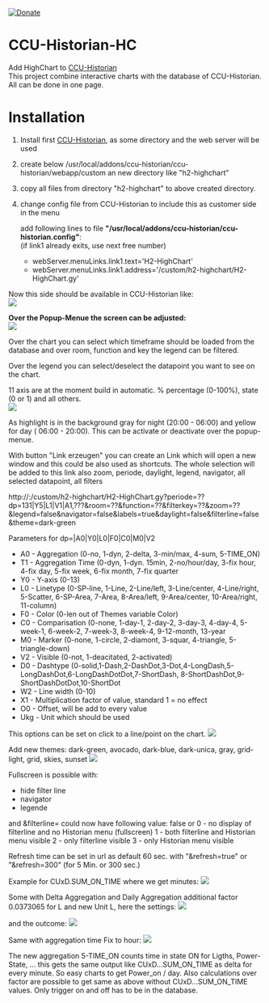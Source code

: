 [![Donate](https://img.shields.io/badge/Donate-PayPal-green.svg)](https://www.paypal.com/cgi-bin/webscr?cmd=_donations&business=UNR7TVPVH74TE&currency_code=EUR&source=url)

# CCU-Historian-HC  
Add HighChart to [CCU-Historian](https://github.com/mdzio/ccu-historian)  
This project combine interactive charts with the database of CCU-Historian. All can be done in one page.  

# Installation  
1. Install first [CCU-Historian](https://github.com/mdzio/ccu-historian), as some directory and the web server will be used
2. create below /usr/local/addons/ccu-historian/ccu-historian/webapp/custom an new directory like "h2-highchart"
3. copy all files from directory "h2-highchart" to above created directory.
4. change config file from CCU-Historian to include this as customer side in the menu
   
   add following lines to file **"/usr/local/addons/ccu-historian/ccu-historian.config"**:  
   (if link1 already exits, use next free number)  
   * webServer.menuLinks.link1.text='H2-HighChart'  
   * webServer.menuLinks.link1.address='/custom/h2-highchart/H2-HighChart.gy'  
   
Now this side should be available in CCU-Historian like:  
![](docs/Menue.png)  
  
**Over the Popup-Menue the screen can be adjusted:**  
![](docs/popmenu.png)  

Over the chart you can select which timeframe should be loaded from the database and over room, function and key the legend can be filtered.

Over the legend you can select/deselect the datapoint you want to see on the chart.

11 axis are at the moment build in automatic. % percentage (0-100%), state (0 or 1) and all others.  
![](docs/screen.png)

As highlight is in the background gray for night (20:00 - 06:00) and yellow for day ( 06:00 - 20:00). This can be activate or deactivate over the popup-menue.

With button "Link erzeugen" you can create an Link which will open a new window and this could be also used as shortcuts. 
The whole selection will be added to this link also zoom, periode, daylight, legend, navigator, all selected datapoint, all filters

http://<host>:<port>/custom/h2-highchart/H2-HighChart.gy?periode=??dp=131|Y5|L1|V1|A1,???&room=??&function=??&filterkey=??&zoom=??&legend=false&navigator=false&labels=true&daylight=false&filterline=false&theme=dark-green

Parameters for dp=<CCU-Historian-ID>|A0|Y0|L0|F0|C0|M0|V2  
   * A0 - Aggregation (0-no, 1-dyn, 2-delta, 3-min/max, 4-sum, 5-TIME_ON)
   * T1 - Aggregation Time (0-dyn, 1-dyn. 15min, 2-no/hour/day, 3-fix hour, 4-fix day, 5-fix week, 6-fix month, 7-fix quarter
   * Y0 - Y-axis (0-13)
   * L0 - Linetype (0-SP-line, 1-Line, 2-Line/left, 3-Line/center, 4-Line/right, 5-Scatter, 
          6-SP-Area, 7-Area, 8-Area/left, 9-Area/center, 10-Area/right, 11-column)
   * F0 - Color (0-len out of Themes variable Color)
   * C0 - Comparisation (0-none, 1-day-1, 2-day-2, 3-day-3, 4-day-4, 5-week-1, 6-week-2, 7-week-3, 8-week-4, 9-12-month, 13-year
   * M0 - Marker (0-none, 1-circle, 2-diamont, 3-squar, 4-triangle, 5-triangle-down)
   * V2 - Visible (0-not, 1-deacitated, 2-activated)
   * D0 - Dashtype (0-solid,1-Dash,2-DashDot,3-Dot,4-LongDash,5-LongDashDot,6-LongDashDotDot,7-ShortDash,
          8-ShortDashDot,9-ShortDashDotDot,10-ShortDot
   * W2 - Line width (0-10)
   * X1 - Multiplication factor of value, standard 1 = no effect
   * O0 - Offset, will be add to every value
   * Ukg - Unit which should be used
  
This options can be set on click to a line/point on the chart.
![](docs/line-menu.png) 

Add new themes: dark-green, avocado, dark-blue, dark-unica, gray, grid-light, grid, skies, sunset
![](docs/screen3.png) 

Fullscreen is possible with:  
   * hide filter line
   * navigator
   * legende  
   
and &filterline=<value> could now have following value:
   false or 0 - no display of filterline and no Historian menu (fullscreen)
   1 - both filterline and Historian menu visible
   2 - only filterline visible
   3 - only Historian menu visible   

Refresh time can be set in url as default 60 sec. with "&refresh=true" or "&refresh=300" (for 5 Min. or 300 sec.)

Example for CUxD.SUM_ON_TIME where we get minutes:
![](docs/screen7.png)

Some with Delta Aggregation and Daily Aggregation additional factor 0.0373065 for L and new Unit L, here the settings:
![](docs/screen5.png)

and the outcome:
![](docs/screen6.png)

Same with aggregation time Fix to hour:
![](docs/screen8.png)

The new aggregation 5-TIME_ON counts time in state ON for Ligths, Power-State, ... this gets the same output like CUxD...SUM_ON_TIME as delta for every minute. So easy charts to get Power_on / day. Also calculations over factor are possible to get same as above without CUxD...SUM_ON_TIME values. Only trigger on and off has to be in the database.




